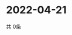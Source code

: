 # 2022-04-21
  共 0条

  <!-- BEGIN -->
  <!-- 最后更新时间Thu Apr 21 2022 21:05:04 GMT+0000 (Coordinated Universal Time) -->
  
  <!-- END -->
  
  